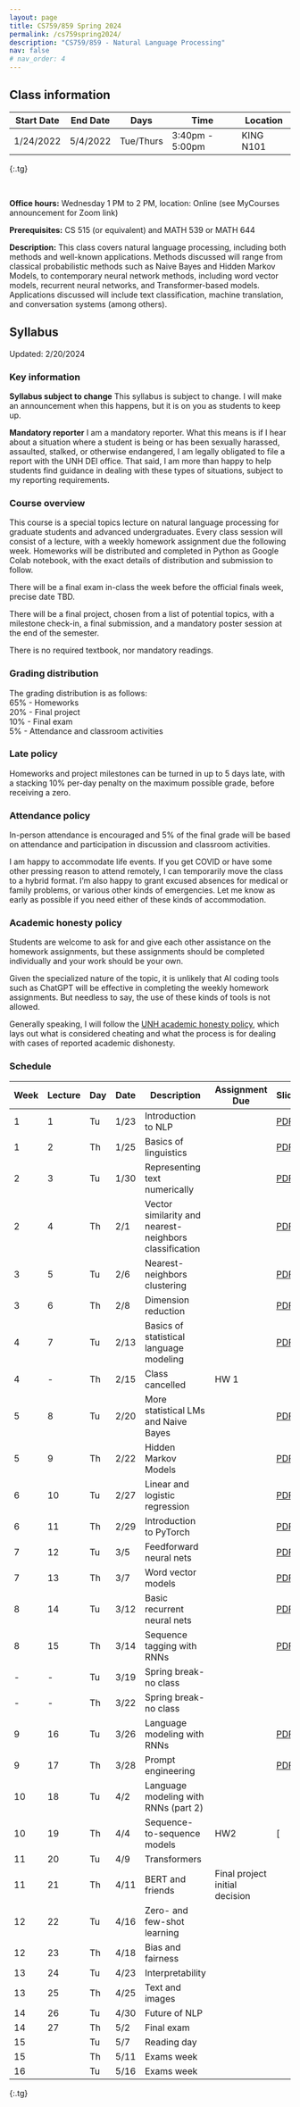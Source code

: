 ```yaml
---
layout: page
title: CS759/859 Spring 2024
permalink: /cs759spring2024/
description: "CS759/859 - Natural Language Processing"
nav: false
# nav_order: 4
---
```

<style type="text/css">
.tg  {border-collapse:collapse;border-spacing:0;}
.tg td{border-color:black;border-style:solid;border-width:1px;font-family:Arial, sans-serif;font-size:14px;
  overflow:hidden;padding:10px 5px;word-break:normal;}
.tg th{border-color:black;border-style:solid;border-width:1px;font-family:Arial, sans-serif;font-size:14px;
  font-weight:normal;overflow:hidden;padding:10px 5px;word-break:normal;}
.tg .tg-0pky{border-color:inherit;text-align:left;vertical-align:top}
</style>

## Class information


| Start Date | End Date | Days      | Time            | Location  |
|------------|----------|-----------|-----------------|-----------|
| 1/24/2022  | 5/4/2022 | Tue/Thurs | 3:40pm - 5:00pm | KING N101 |
{:.tg}


<br/>

**Office hours:** Wednesday 1 PM to 2 PM, location: Online (see MyCourses announcement for Zoom link)

**Prerequisites:** CS 515 (or equivalent) and MATH 539 or MATH 644

**Description:** This class covers natural language processing, including both methods and well-known applications. Methods discussed will range from classical probabilistic methods such as Naive Bayes and Hidden Markov Models, to contemporary neural network methods, including word vector models, recurrent neural networks, and Transformer-based models. Applications discussed will include text classification, machine translation, and conversation systems (among others).

## Syllabus


Updated: 2/20/2024

### Key information

**Syllabus subject to change**
This syllabus is subject to change. I will make an announcement when this happens, but it is on you as students to keep up. 

**Mandatory reporter**
I am a mandatory reporter. What this means is if I hear about a situation where a student is being or has been sexually harassed, assaulted, stalked, or otherwise endangered, I am legally obligated to file a report with the UNH DEI office. That said, I am more than happy to help students find guidance in dealing with these types of situations, subject to my reporting requirements.

### Course overview

This course is a special topics lecture on natural language processing for graduate students and advanced undergraduates. Every class session will consist of a lecture, with a weekly homework assignment due the following week. Homeworks will be distributed and completed in Python as Google Colab notebook, with the exact details of distribution and submission to follow. 

There will be a final exam in-class the week before the official finals week, precise date TBD. 

There will be a final project, chosen from a list of potential topics, with a milestone check-in, a final submission, and a mandatory poster session at the end of the semester. 

There is no required textbook, nor mandatory readings. 

### Grading distribution

The grading distribution is as follows:
<br/>65% - Homeworks
<br/>20% - Final project
<br/>10% - Final exam
<br/>5% - Attendance and classroom activities

### Late policy

Homeworks and project milestones can be turned in up to 5 days late, with a stacking 10% per-day penalty on the maximum possible grade, before receiving a zero. 

### Attendance policy
In-person attendance is encouraged and 5% of the final grade will be based on attendance and participation in discussion and classroom activities.

I am happy to accommodate life events. If you get COVID or have some other pressing reason to attend remotely, I can temporarily move the class to a hybrid format. I’m also happy to grant excused absences for medical or family problems, or various other kinds of emergencies. Let me know as early as possible if you need either of these kinds of accommodation. 

### Academic honesty policy

Students are welcome to ask for and give each other assistance on the homework assignments, but these assignments should be completed individually and your work should be your own. 

Given the specialized nature of the topic, it is unlikely that AI coding tools such as ChatGPT will be effective in completing the weekly homework assignments. But needless to say, the use of these kinds of tools is not allowed. 

Generally speaking, I will follow the [UNH academic honesty policy](https://catalog.unh.edu/graduate/academic-regulations-degree-requirements/academic-honesty/), which lays out what is considered cheating and what the process is for dealing with cases of reported academic dishonesty.

### Schedule

| Week 	 | Lecture 	 | Day 	 | Date 	  | Description                                	                       | Assignment Due 	               | Slides                                                                                                                    | Notebook                                                                                            |
|--------|-----------|-------|---------|--------------------------------------------------------------------|--------------------------------|---------------------------------------------------------------------------------------------------------------------------|-----------------------------------------------------------------------------------------------------|
| 1    	 | 1       	 | Tu  	 | 1/23 	  | Introduction to NLP                        	                       | 	                              | [PDF](https://shcarton.github.io/assets/course_material/cs759spring2024/lectures/lec_1_intro_to_NLP.pdf)                  |                                                                                                     |
| 1    	 | 2       	 | Th  	 | 1/25 	  | Basics of linguistics                      	                       | 	                              | [PDF](https://shcarton.github.io/assets/course_material/cs759spring2024/lectures/lec_2_overview_of_linguistics.pdf)       |                                                                                                     |
| 2    	 | 3       	 | Tu  	 | 1/30 	  | Representing text numerically              	                       | 	                              | [PDF](https://shcarton.github.io/assets/course_material/cs759spring2024/lectures/lec_3_numerically_representing_text.pdf) | [Drive link](https://colab.research.google.com/drive/1wkRxJvA8GPuoSXwJmlNTBcaKzxzXYTo3?usp=sharing) |
| 2    	 | 4       	 | Th  	 | 2/1  	  | Vector similarity and nearest-neighbors classification           	 | 	                              | [PDF](https://shcarton.github.io/assets/course_material/cs759spring2024/lectures/lec_4_supervised_learning_nns.pdf)       | [Drive link](https://colab.research.google.com/drive/1L35Z4ZY_zumDHPo0K9bycU16xK8xuvG3?usp=sharing) |
| 3    	 | 5       	 | Tu  	 | 2/6  	  | Nearest-neighbors clustering   	                                   | 	                              | [PDF](https://shcarton.github.io/assets/course_material/cs759spring2024/lectures/lec_5_clustering.pdf)                    | [Drive link](https://colab.research.google.com/drive/1pDU7BKcxmusfNnqUjfeLB2zN_eKRhQ45?usp=sharing) |
| 3    	 | 6       	 | Th  	 | 2/8  	  | Dimension reduction    	                                           | 	                              | [PDF](https://shcarton.github.io/assets/course_material/cs759spring2024/lectures/lec_6_dimension_reduction.pdf)           | [Drive link](https://colab.research.google.com/drive/12u4Rm8O3_ejXpATsgFZRQqqZEJ3XXGHv?usp=sharing) |
| 4    	 | 7       	 | Tu  	 | 2/13 	  | Basics of statistical language modeling    	                       |                                | [PDF](https://shcarton.github.io/assets/course_material/cs759spring2024/lectures/lec_7_stat_lang_modeling.pdf)            | [Drive link](https://colab.research.google.com/drive/1EfsE4gKbhVqV4x7lCWFdlmrJ6KlN_HC7?usp=sharing) |
| 4    	 | 	 -       | Th  	 | 2/15 	  | Class cancelled                           	                        | HW 1 	              	          |                                                                                                                           |                                                                                                     |
| 5    	 | 8       	 | Tu  	 | 2/20 	  | More statistical LMs and Naive Bayes  	                            |                                | [PDF](https://shcarton.github.io/assets/course_material/cs759spring2024/lectures/lec_8_naive_bayes.pdf)                   | [Drive link](https://colab.research.google.com/drive/19eeR88hU5xOTvBdhDW-BZ6eDCt_hFDEF?usp=sharing) |
| 5    	 | 9      	  | Th  	 | 2/22 	  | Hidden Markov Models                  	                            | 	              	               | [PDF](https://shcarton.github.io/assets/course_material/cs759spring2024/lectures/lec_9_hidden_markov_models.pdf)          | No notebook                                                                                         |
| 6    	 | 	10       | Tu  	 | 2/27 	  | Linear and logistic regression                                     |                                | [PDF](https://shcarton.github.io/assets/course_material/cs759spring2024/lectures/lec_10_linear_logistic_regression.pdf)   | [Drive link](https://colab.research.google.com/drive/1GHZf8ivWbWX2v_SmAZlAMOMCQKsBt7hX?usp=sharing) |
| 6    	 | 11      	 | Th  	 | 2/29  	 | Introduction to PyTorch                 	                          | 	              	               | [PDF](https://shcarton.github.io/assets/course_material/cs759spring2024/lectures/lec_11_training_with_pytorch.pdf)        | [Drive link](https://colab.research.google.com/drive/1FclpXvPaX4m7QsmfSGz8iGlqD0YYFGVh?usp=sharing) |
| 7    	 | 12      	 | Tu  	 | 3/5  	  | Feedforward neural nets	                             	             |                                | [PDF](https://shcarton.github.io/assets/course_material/cs759spring2024/lectures/lec_12_ffns_and_pytorch_lightning.pdf)   | [Drive link](https://colab.research.google.com/drive/1n-GfPNVYSokz6ABR4EB3S7QKlN5wQj7m?usp=sharing) |
| 7    	 | 13      	 | Th  	 | 3/7  	  | Word vector models                                                 | 	              	               | [PDF](https://shcarton.github.io/assets/course_material/cs759spring2024/lectures/lec_13_word_vectors.pdf)                 | [Drive link](https://colab.research.google.com/drive/1rzUMyzyZY8RThEU4qW3XrCa0JBCHlOv8?usp=sharing) |
| 8    	 | 14	       | Tu  	 | 3/12 	  | Basic recurrent neural nets                                        |                                | [PDF](https://shcarton.github.io/assets/course_material/cs759spring2024/lectures/lec_14_rnns.pdf)                         | [Drive link](https://colab.research.google.com/drive/1YnRIdpI62H3wSEu4QBJp4KFml-XUud33?usp=sharing) |
| 8    	 | 15	       | Th  	 | 3/14 	  | Sequence tagging with RNNs            	      	                     | 	                              | [PDF](https://shcarton.github.io/assets/course_material/cs759spring2024/lectures/lec_15_rnn_sequence_tagging.pdf)         | [Drive link](https://colab.research.google.com/drive/1FovsULwrV19BjlXo_YcDrAQN3DzEKtwt?usp=sharing) |
| -	     | -     	   | Tu  	 | 3/19 	  | Spring break-no class                            	                 | 	                              |                                                                                                                           |                                                                                                     |
| -    	 | -      	  | Th  	 | 3/22 	  | Spring break-no class                 	                            |                                |                                                                                                                           |                                                                                                     |
| 9    	 | 16      	 | Tu  	 | 3/26 	  | Language modeling with RNNs                              	         | 	               	              | [PDF](https://shcarton.github.io/assets/course_material/cs759spring2024/lectures/lec_16_rnn_lm.pdf)                       | No notebook                                                                                         |
| 9    	 | 17      	 | Th  	 | 3/28 	  | Prompt engineering                   	                             |                                | [PDF](https://shcarton.github.io/assets/course_material/cs759spring2024/lectures/lec_17_prompt_engineering.pdf)           | No notebook                                                                                         |
| 10   	 | 18      	 | Tu  	 | 4/2  	  | Language modeling with RNNs (part 2)   	                           | 	               	              |                                                                                                                           |                                                                                                     |
| 10   	 | 19      	 | Th  	 | 4/4  	  | Sequence-to-sequence models               	                        | HW2                            | [                                                                                                                         |                                                                                                     |
| 11   	 | 20      	 | Tu  	 | 4/9 	   | Transformers                              	                        | 	              	               |                                                                                                                           |                                                                                                     |
| 11   	 | 21      	 | Th  	 | 4/11 	  | BERT and friends                        	                          | Final project initial decision |                                                                                                                           |                                                                                                     |
| 12   	 | 22      	 | Tu  	 | 4/16 	  | Zero- and few-shot learning                	                       | 	              	               |                                                                                                                           |                                                                                                     |
| 12   	 | 23      	 | Th  	 | 4/18 	  | Bias and fairness                         	                        | 	                              |                                                                                                                           |                                                                                                     |
| 13   	 | 24      	 | Tu  	 | 4/23 	  | Interpretability                           	                       | 	                              |                                                                                                                           |                                                                                                     |
| 13   	 | 25      	 | Th  	 | 4/25 	  | Text and images                            	                       |                                |                                                                                                                           |                                                                                                     |
| 14   	 | 26      	 | Tu  	 | 4/30  	 | Future of NLP                          	                           | 	                              |                                                                                                                           |                                                                                                     |
| 14     | 27        | Th    | 5/2     | Final exam                                                         | 	                              |                                                                                                                           |                                                                                                     |
| 15     |           | Tu    | 5/7     | Reading day                                                        |                                |                                                                                                                           |                                                                                                     |
| 15     |           | Th    | 5/11    | Exams week                                                         |                                |                                                                                                                           |                                                                                                     |
| 16     |           | Tu    | 5/16    | Exams week                                                         |                                |                                                                                                                           |                                                                                                     |
{:.tg}

